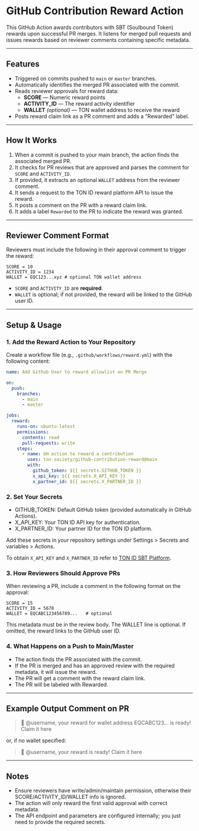 # GitHub Contribution Reward Action

This GitHub Action awards contributors with SBT (Soulbound Token) rewards upon successful PR merges. It listens for merged pull requests and issues rewards based on reviewer comments containing specific metadata.

---

## Features

- Triggered on commits pushed to `main` or `master` branches.
- Automatically identifies the merged PR associated with the commit.
- Reads reviewer approvals for reward data:  
  - **SCORE** — Numeric reward points  
  - **ACTIVITY_ID** — The reward activity identifier  
  - **WALLET** *(optional)* — TON wallet address to receive the reward  
- Posts reward claim link as a PR comment and adds a "Rewarded" label.

---

## How It Works

1. When a commit is pushed to your main branch, the action finds the associated merged PR.
2. It checks for PR reviews that are approved and parses the comment for `SCORE` and `ACTIVITY_ID`.
3. If provided, it extracts an optional `WALLET` address from the reviewer comment.
4. It sends a request to the TON ID reward platform API to issue the reward.
5. It posts a comment on the PR with a reward claim link.
6. It adds a label `Rewarded` to the PR to indicate the reward was granted.

---

## Reviewer Comment Format

Reviewers must include the following in their approval comment to trigger the reward:
```
SCORE = 10
ACTIVITY_ID = 1234
WALLET = EQC123...xyz # optional TON wallet address
```

- `SCORE` and `ACTIVITY_ID` are **required**.
- `WALLET` is optional; if not provided, the reward will be linked to the GitHub user ID.

---

## Setup & Usage

### 1. Add the Reward Action to Your Repository

Create a workflow file (e.g., `.github/workflows/reward.yml`) with the following content:

```yaml
name: Add Github User to reward allowlist on PR Merge

on:
  push:
    branches:
      - main
      - master

jobs:
  reward:
    runs-on: ubuntu-latest
    permissions:
      contents: read
      pull-requests: write
    steps:
      - name: GH action to reward a contribution
        uses: ton-society/github-contribution-reward@main
        with:
          github_token: ${{ secrets.GITHUB_TOKEN }}
          x_api_key: ${{ secrets.X_API_KEY }}
          x_partner_id: ${{ secrets.X_PARTNER_ID }}
```

### 2. Set Your Secrets

- GITHUB_TOKEN: Default GitHub token (provided automatically in GitHub Actions).
- X_API_KEY: Your TON ID API key for authentication.
- X_PARTNER_ID: Your partner ID for the TON ID platform.

Add these secrets in your repository settings under Settings > Secrets and variables > Actions.

To obtain `X_API_KEY` and `X_PARTNER_ID` refer to [TON ID SBT Platform](https://github.com/ton-society/sbt-platform).

### 3. How Reviewers Should Approve PRs

When reviewing a PR, include a comment in the following format on the approval:

```
SCORE = 15
ACTIVITY_ID = 5678
WALLET = EQCABC123456789...   # optional
```

This metadata must be in the review body. The WALLET line is optional. If omitted, the reward links to the GitHub user ID.

### 4. What Happens on a Push to Main/Master

- The action finds the PR associated with the commit.
- If the PR is merged and has an approved review with the required metadata, it will issue the reward.
- The PR will get a comment with the reward claim link.
- The PR will be labeled with Rewarded.

---

## Example Output Comment on PR

> 🎉 @username, your reward for wallet address EQCABC123... is ready! Claim it here

or, if no wallet specified:

> 🎉 @username, your reward is ready! Claim it here

---

## Notes
- Ensure reviewers have write/admin/maintain permission, otherwise their SCORE/ACTIVITY_ID/WALLET info is ignored.
- The action will only reward the first valid approval with correct metadata.
- The API endpoint and parameters are configured internally; you just need to provide the required secrets.